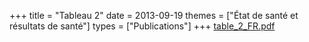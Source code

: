 +++
title = "Tableau 2"
date = 2013-09-19
themes = ["État de santé et résultats de santé"]
types = ["Publications"]
+++
[table_2_FR.pdf](/files/table_2_FR.pdf)
